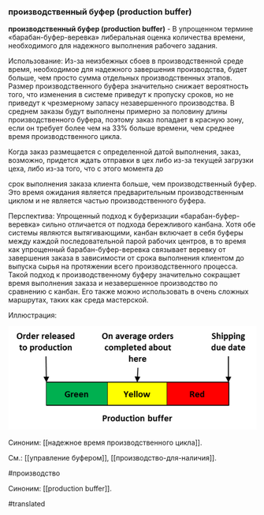 ### производственный буфер (production buffer)

**производственный буфер (production buffer)** - В упрощенном термине «барабан-буфер-веревка» либеральная оценка количества времени, необходимого для надежного выполнения рабочего задания.

Использование: Из-за неизбежных сбоев в производственной среде время, необходимое для надежного завершения производства, будет больше, чем просто сумма отдельных производственных этапов. Размер производственного буфера значительно снижает вероятность того, что изменения в системе приведут к пропуску сроков, но не приведут к чрезмерному запасу незавершенного производства. В среднем заказы будут выполнены примерно за половину длины производственного буфера, поэтому заказ попадает в красную зону, если он требует более чем на 33% больше времени, чем среднее время производственного цикла.

Когда заказ размещается с определенной датой выполнения, заказ, возможно, придется ждать отправки в цех либо из-за текущей загрузки цеха, либо из-за того, что с этого момента до

срок выполнения заказа клиента больше, чем производственный буфер. Это время ожидания является предварительным производственным циклом и не является частью производственного буфера.

Перспектива: Упрощенный подход к буферизации «барабан-буфер-веревка» сильно отличается от подхода бережливого канбана. Хотя обе системы являются вытягивающими, канбан включает в себя буферы между каждой последовательной парой рабочих центров, в то время как упрощенный барабан-буфер-веревка связывает веревку от завершения заказа в зависимости от срока выполнения клиентом до выпуска сырья на протяжении всего производственного процесса. Такой подход к производственному буферу значительно сокращает время выполнения заказа и незавершенное производство по сравнению с канбан. Его также можно использовать в очень сложных маршрутах, таких как среда мастерской.

Иллюстрация:

![](images/image37.png)

Синоним: [[надежное время производственного цикла]].

См.: [[управление буфером]], [[производство-для-наличия]].

#производство

Синоним: [[production buffer]].

#translated
